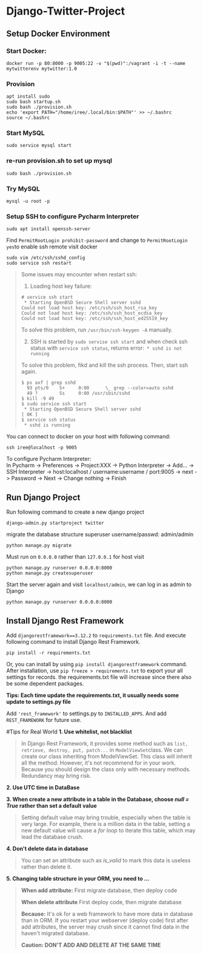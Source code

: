 # Django-Twitter-Project

## Setup Docker Environment
### Start Docker:
```
docker run -p 80:8000 -p 9005:22 -v "$(pwd)":/vagrant -i -t --name mytwitterenv mytwitter:1.0
```
### Provision
```
apt install sudo
sudo bash startup.sh
sudo bash ./provision.sh 
echo 'export PATH="/home/iree/.local/bin:$PATH"' >> ~/.bashrc
source ~/.bashrc
```

### Start MySQL
```
sudo service mysql start
```

### re-run provision.sh to set up mysql
```
sudo bash ./provision.sh
```

### Try MySQL
```
mysql -u root -p
```


### Setup SSH to configure Pycharm Interpreter
```
sudo apt install openssh-server
```

Find `PermitRootLogin prohibit-password` and change to `PermitRootLogin yes`to enable ssh remote visit docker

```
sudo vim /etc/ssh/sshd_config
sudo service ssh restart
```
> Some issues may encounter when restart ssh:
> 1. Loading host key failure:
> ``` 
> # service ssh start
>  * Starting OpenBSD Secure Shell server sshd                                                
> Could not load host key: /etc/ssh/ssh_host_rsa_key
> Could not load host key: /etc/ssh/ssh_host_ecdsa_key
> Could not load host key: /etc/ssh/ssh_host_ed25519_key
> ```
> To solve this problem, run `/usr/bin/ssh-keygen -A` manually.
> 
> 2. SSH is started by `sudo servise ssh start` and when check ssh status with `service ssh status`, returns error:` * sshd is not running`
> 
> To solve this problem, fikd and kill the ssh process. Then, start ssh again.
> 
> ```
> $ ps axf | grep sshd
>   93 pts/0    S+     0:00      \_ grep --color=auto sshd
>   49 ?        Ss     0:00 /usr/sbin/sshd
> $ kill -9 49
> $ sudo service ssh start
>  * Starting OpenBSD Secure Shell server sshd                                         [ OK ] 
> $ service ssh status
>  * sshd is running
> ```

You can connect to docker on your host with following command:

```
ssh iree@localhost -p 9005
```

To configure Pycharm Interpreter:  
In Pycharm -> Preferences -> Project:XXX -> Python Interpreter -> Add... -> SSH Interpreter -> host:localhost / username:username / port:9005 -> next -> Password -> Next -> Change nothing -> Finish

## Run Django Project
Run following command to create a new django project
```
django-admin.py startproject twitter
```
migrate the database structure
superuser username/passwd: admin/admin
``` 
python manage.py migrate
```
Must run on `0.0.0.0` rather than `127.0.0.1` for host visit
```
python manage.py runserver 0.0.0.0:8000
python manage.py createsuperuser
```
Start the server again and visit `localhost/admin`, we can log in as admin to Django
```
python manage.py runserver 0.0.0.0:8000
```

## Install Django Rest Framework

Add `djangorestframework==3.12.2` to `requirements.txt` file. And execute following command to install Django Rest Framework. 
```
pip install -r requirements.txt 
```
Or, you can install by using `pip install djangorestframework` command. After installation, use `pip freeze > requirements.txt` to export your all settings for records. the requirements.txt file will increase since there also be some dependent packages.

**Tips: Each time update the requirements.txt, it usually needs some update to settings.py file**

Add `'rest_framework'` to settings.py to `INSTALLED_APPS`.
And add `REST_FRAMEWORK` for future use.

#Tips for Real World
**1. Use whitelist, not blacklist**
>In Django Rest Framework, it provides some method such as `list, retrieve, destroy, put, patch...` in `ModelViewSet`class. We can create our class inheriting from ModelViewSet. This class will inherit all the method. However, it's not recommend for in your work. Because you should design the class only with necessary methods. Redundancy may bring risk.

**2. Use UTC time in DataBase**

**3. When create a new attribute in a table in the Database, choose *null = True* rather than set a default value**
>Setting default value may bring trouble, especially when the table is very large. For example, there is a million data in the table, setting a new default value will cause a *for loop* to iterate this table, which may lead the database crush.

**4. Don't delete data in database**
> You can set an attribute such as *is_valid* to mark this data is useless
> rather than delete it.

**5. Changing table structure in your ORM,
you need to ...**
> **When add attribute:**
> First migrate database, then deploy code
> 
> **When delete attribute**
> First deploy code, then migrate database
> 
> **Because:**
> It's ok for a web framework to have more data in database 
> than in ORM. If you restart your webserver (deploy code) first after add attributes,
> the server may crush since it cannot find data in the haven't migrated database.
> 
> **Caution: DON'T ADD AND DELETE AT THE SAME TIME**